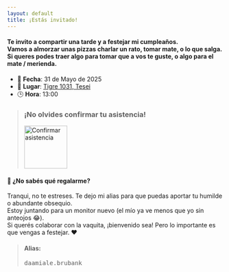 ```yaml
---
layout: default
title: ¡Estás invitado!
---
```

#### Te invito a compartir una tarde y a festejar mi cumpleaños.<br>Vamos a almorzar unas pizzas charlar un rato, tomar mate, o lo que salga.<br>Si queres podes traer algo para tomar que a vos te guste, o algo para el mate / merienda.

- 📅 **Fecha**: 31 de Mayo de 2025  
- 📍 **Lugar**: [Tigre 1031, Tesei](https://maps.app.goo.gl/Vv6bAT5G3VhtuPPL8)
- 🕒 **Hora**: 13:00  

>### ¡No olvides confirmar tu asistencia!
><p align="left">
>  <a href="https://wa.me/5491162595238" target="_blank">
>    <img src="https://static.whatsapp.net/rsrc.php/yZ/r/JvsnINJ2CZv.svg" width="100vw" alt="Confirmar asistencia" />
>  </a>
></p>

#### 🎁 ¿No sabés qué regalarme?
Tranqui, no te estreses. Te dejo mi alias para que puedas aportar tu humilde o abundante obsequio.<br>
Estoy juntando para un monitor nuevo (el mío ya ve menos que yo sin anteojos 😂).<br>
Si querés colaborar con la vaquita, ¡bienvenido sea! Pero lo importante es que vengas a festejar. ❤️

>#### Alias: 
><pre style="width:50%;">daamiale.brubank</pre>

